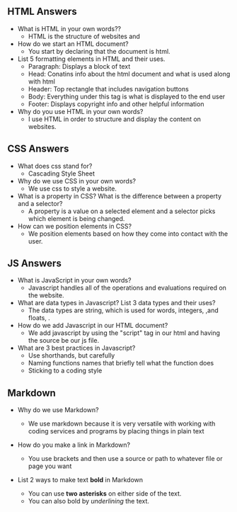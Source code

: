 ## HTML Answers

- What is HTML in your own words??
  - HTML is the structure of websites and
- How do we start an HTML document?
  - You start by declaring that the document is html.
- List 5 formatting elements in HTML and their uses.
  - Paragraph: Displays a block of text
  - Head: Conatins info about the html document and what is used along with html
  - Header: Top rectangle that includes navigation buttons
  - Body: Everything under this tag is what is displayed to the end user
  - Footer: Displays copyright info and other helpful information
- Why do you use HTML in your own words?
  - I use HTML in order to structure and display the content on websites.

## CSS Answers

- What does css stand for?
  - Cascading Style Sheet
- Why do we use CSS in your own words?
  - We use css to style a website.
- What is a property in CSS? What is the difference between a property and a selector?
  - A property is a value on a selected element and a selector picks which element is being changed.
- How can we position elements in CSS?
  - We position elements based on how they come into contact with the user.

## JS Answers

- What is JavaScript in your own words?
  - Javascript handles all of the operations and evaluations required on the website.
- What are data types in Javascript? List 3 data types and their uses?
  - The data types are string, which is used for words, integers, ,and floats, .
- How do we add Javascript in our HTML document?
  - We add javascript by using the "script" tag in our html and having the source be our js file.
- What are 3 best practices in Javascript?
  - Use shorthands, but carefully
  - Naming functions names that briefly tell what the function does
  - Sticking to a coding style

## Markdown

- Why do we use Markdown?
  - We use markdown because it is very versatile with working with coding services and programs by placing things in plain text

- How do you make a link in Markdown?
    - You use brackets and then use a source or path to whatever file or page you want

- List 2 ways to make text **bold** in Markdown
  - You can use **two asterisks** on either side of the text.
  - You can also bold by _underlining_ the text.
